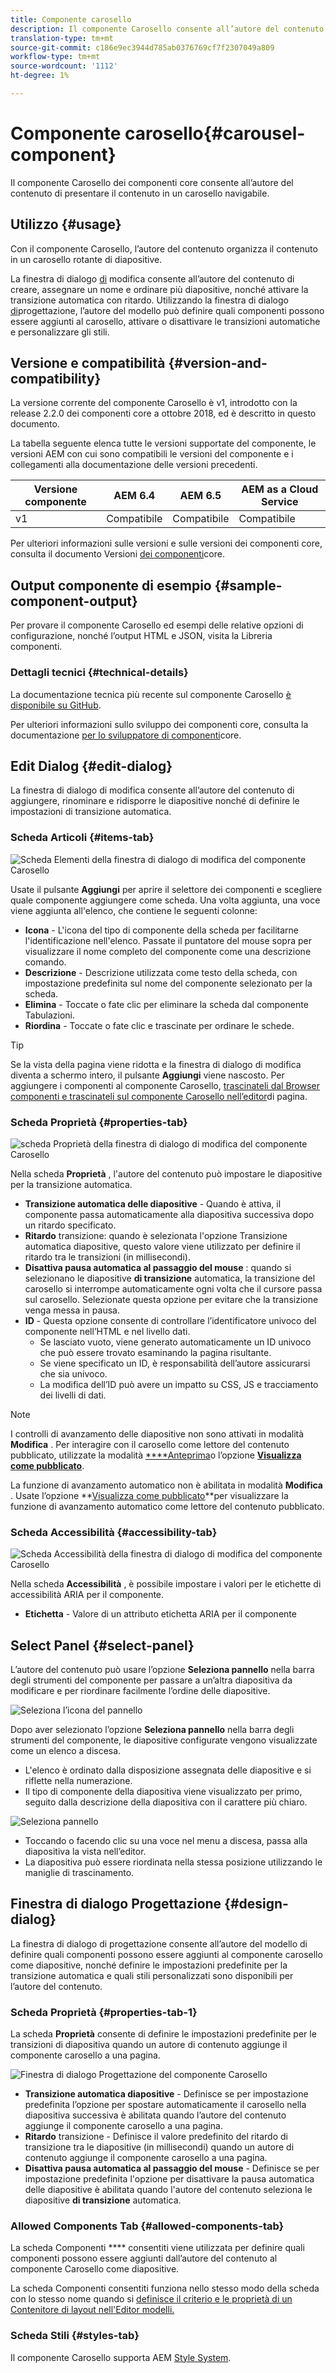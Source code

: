 ```yaml
---
title: Componente carosello
description: Il componente Carosello consente all’autore del contenuto di presentare il contenuto in un carosello a rotazione.
translation-type: tm+mt
source-git-commit: c186e9ec3944d785ab0376769cf7f2307049a809
workflow-type: tm+mt
source-wordcount: '1112'
ht-degree: 1%

---
```



# Componente carosello{#carousel-component}

Il componente Carosello dei componenti core consente all’autore del contenuto di presentare il contenuto in un carosello navigabile.

## Utilizzo {#usage}

Con il componente Carosello, l’autore del contenuto organizza il contenuto in un carosello rotante di diapositive.

La finestra di dialogo [di](#edit-dialog) modifica consente all’autore del contenuto di creare, assegnare un nome e ordinare più diapositive, nonché attivare la transizione automatica con ritardo. Utilizzando la finestra di dialogo [di](#design-dialog)progettazione, l’autore del modello può definire quali componenti possono essere aggiunti al carosello, attivare o disattivare le transizioni automatiche e personalizzare gli stili.

## Versione e compatibilità {#version-and-compatibility}

La versione corrente del componente Carosello è v1, introdotto con la release 2.2.0 dei componenti core a ottobre 2018, ed è descritto in questo documento.

La tabella seguente elenca tutte le versioni supportate del componente, le versioni AEM con cui sono compatibili le versioni del componente e i collegamenti alla documentazione delle versioni precedenti.

| Versione componente | AEM 6.4   | AEM 6.5 | AEM as a Cloud Service |
|--- |--- |--- |---|
| v1 | Compatibile | Compatibile | Compatibile |

Per ulteriori informazioni sulle versioni e sulle versioni dei componenti core, consulta il documento Versioni [dei componenti](/help/versions.md)core.

## Output componente di esempio {#sample-component-output}

Per provare il componente Carosello ed esempi delle relative opzioni di configurazione, nonché l’output HTML e JSON, visita la Libreria [](https://adobe.com/go/aem_cmp_library_carousel)componenti.

### Dettagli tecnici {#technical-details}

La documentazione tecnica più recente sul componente Carosello [è disponibile su GitHub](https://adobe.com/go/aem_cmp_tech_carousel_v1).

Per ulteriori informazioni sullo sviluppo dei componenti core, consulta la documentazione [per lo sviluppatore di componenti](/help/developing/overview.md)core.

## Edit Dialog {#edit-dialog}

La finestra di dialogo di modifica consente all’autore del contenuto di aggiungere, rinominare e ridisporre le diapositive nonché di definire le impostazioni di transizione automatica.

### Scheda Articoli {#items-tab}

![Scheda Elementi della finestra di dialogo di modifica del componente Carosello](/help/assets/carousel-edit-items.png)

Usate il pulsante **Aggiungi** per aprire il selettore dei componenti e scegliere quale componente aggiungere come scheda. Una volta aggiunta, una voce viene aggiunta all&#39;elenco, che contiene le seguenti colonne:

* **Icona** - L&#39;icona del tipo di componente della scheda per facilitarne l&#39;identificazione nell&#39;elenco. Passate il puntatore del mouse sopra per visualizzare il nome completo del componente come una descrizione comando.
* **Descrizione** - Descrizione utilizzata come testo della scheda, con impostazione predefinita sul nome del componente selezionato per la scheda.
* **Elimina** - Toccate o fate clic per eliminare la scheda dal componente Tabulazioni.
* **Riordina** - Toccate o fate clic e trascinate per ordinare le schede.

>[!TIP]
>
>Se la vista della pagina viene ridotta e la finestra di dialogo di modifica diventa a schermo intero, il pulsante **Aggiungi** viene nascosto. Per aggiungere i componenti al componente Carosello, [trascinateli dal Browser componenti e trascinateli sul componente Carosello nell’editor](https://docs.adobe.com/content/help/en/experience-manager-cloud-service/sites/authoring/fundamentals/editing-content.html#inserting-a-component-from-the-components-browser)di pagina.

### Scheda Proprietà {#properties-tab}

![scheda Proprietà della finestra di dialogo di modifica del componente Carosello](/help/assets/carousel-edit-properties.png)

Nella scheda **Proprietà** , l&#39;autore del contenuto può impostare le diapositive per la transizione automatica.

* **Transizione automatica delle diapositive** - Quando è attiva, il componente passa automaticamente alla diapositiva successiva dopo un ritardo specificato.
* **Ritardo** transizione: quando è selezionata l&#39;opzione Transizione automatica diapositive, questo valore viene utilizzato per definire il ritardo tra le transizioni (in millisecondi).
* **Disattiva pausa automatica al passaggio del mouse** : quando si selezionano le diapositive **di transizione** automatica, la transizione del carosello si interrompe automaticamente ogni volta che il cursore passa sul carosello. Selezionate questa opzione per evitare che la transizione venga messa in pausa.
* **ID** - Questa opzione consente di controllare l’identificatore univoco del componente nell’HTML e nel livello [](/help/developing/data-layer/overview.md)dati.
   * Se lasciato vuoto, viene generato automaticamente un ID univoco che può essere trovato esaminando la pagina risultante.
   * Se viene specificato un ID, è responsabilità dell’autore assicurarsi che sia univoco.
   * La modifica dell’ID può avere un impatto su CSS, JS e tracciamento dei livelli di dati.

>[!NOTE]
>
>I controlli di avanzamento delle diapositive non sono attivati in modalità **Modifica** . Per interagire con il carosello come lettore del contenuto pubblicato, utilizzate la modalità [****Anteprima](https://docs.adobe.com/content/help/en/experience-manager-cloud-service/sites/authoring/fundamentals/editing-content.html#preview-mode)o l’opzione **[Visualizza come pubblicato](https://docs.adobe.com/content/help/en/experience-manager-cloud-service/sites/authoring/fundamentals/editing-content.html#view-as-published)**.
>
>La funzione di avanzamento automatico non è abilitata in modalità **Modifica** . Usate l’opzione **[Visualizza come pubblicato](https://docs.adobe.com/content/help/en/experience-manager-cloud-service/sites/authoring/fundamentals/editing-content.html#view-as-published)**per visualizzare la funzione di avanzamento automatico come lettore del contenuto pubblicato.

### Scheda Accessibilità {#accessibility-tab}

![Scheda Accessibilità della finestra di dialogo di modifica del componente Carosello](/help/assets/carousel-edit-accessibility.png)

Nella scheda **Accessibilità** , è possibile impostare i valori per le etichette di accessibilità [](https://www.w3.org/WAI/standards-guidelines/aria/) ARIA per il componente.

* **Etichetta** - Valore di un attributo etichetta ARIA per il componente

## Select Panel {#select-panel}

L’autore del contenuto può usare l’opzione **Seleziona pannello** nella barra degli strumenti del componente per passare a un’altra diapositiva da modificare e per riordinare facilmente l’ordine delle diapositive.

![Seleziona l’icona del pannello](/help/assets/select-panel-icon.png)

Dopo aver selezionato l’opzione **Seleziona pannello** nella barra degli strumenti del componente, le diapositive configurate vengono visualizzate come un elenco a discesa.

* L&#39;elenco è ordinato dalla disposizione assegnata delle diapositive e si riflette nella numerazione.
* Il tipo di componente della diapositiva viene visualizzato per primo, seguito dalla descrizione della diapositiva con il carattere più chiaro.

![Seleziona pannello](/help/assets/select-panel-popover.png)

* Toccando o facendo clic su una voce nel menu a discesa, passa alla diapositiva la vista nell’editor.
* La diapositiva può essere riordinata nella stessa posizione utilizzando le maniglie di trascinamento.

## Finestra di dialogo Progettazione {#design-dialog}

La finestra di dialogo di progettazione consente all’autore del modello di definire quali componenti possono essere aggiunti al componente carosello come diapositive, nonché definire le impostazioni predefinite per la transizione automatica e quali stili personalizzati sono disponibili per l’autore del contenuto.

### Scheda Proprietà {#properties-tab-1}

La scheda **Proprietà** consente di definire le impostazioni predefinite per le transizioni di diapositiva quando un autore di contenuto aggiunge il componente carosello a una pagina.

![Finestra di dialogo Progettazione del componente Carosello](/help/assets/carousel-design.png)

* **Transizione automatica diapositive** - Definisce se per impostazione predefinita l’opzione per spostare automaticamente il carosello nella diapositiva successiva è abilitata quando l’autore del contenuto aggiunge il componente carosello a una pagina.
* **Ritardo** transizione - Definisce il valore predefinito del ritardo di transizione tra le diapositive (in millisecondi) quando un autore di contenuto aggiunge il componente carosello a una pagina.
* **Disattiva pausa automatica al passaggio del mouse** - Definisce se per impostazione predefinita l&#39;opzione per disattivare la pausa automatica delle diapositive è abilitata quando l&#39;autore del contenuto seleziona le diapositive **di transizione** automatica.

### Allowed Components Tab {#allowed-components-tab}

La scheda Componenti **** consentiti viene utilizzata per definire quali componenti possono essere aggiunti dall’autore del contenuto al componente Carosello come diapositive.

La scheda Componenti consentiti funziona nello stesso modo della scheda con lo stesso nome quando si [definisce il criterio e le proprietà di un Contenitore di layout nell&#39;Editor modelli.](https://docs.adobe.com/content/help/en/experience-manager-cloud-service/sites/authoring/features/templates.html)

### Scheda Stili {#styles-tab}

Il componente Carosello supporta AEM [Style System](/help/get-started/authoring.md#component-styling).
